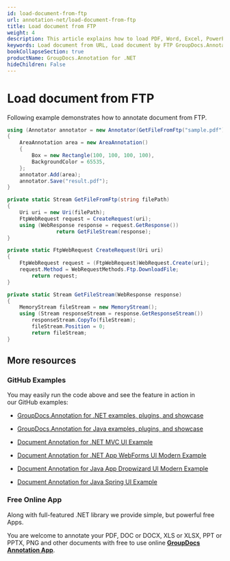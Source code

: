 ```yaml
---
id: load-document-from-ftp
url: annotation-net/load-document-from-ftp
title: Load document from FTP
weight: 4
description: This article explains how to load PDF, Word, Excel, PowerPoint documents from FTP when using GroupDocs.Annotation for .NET.
keywords: Load document from URL, Load document by FTP GroupDocs.Annotation
bookCollapseSection: true
productName: GroupDocs.Annotation for .NET
hideChildren: False
---
```


# Load document from FTP

Following example demonstrates how to annotate document from FTP.

```csharp
using (Annotator annotator = new Annotator(GetFileFromFtp("sample.pdf")))
{
	AreaAnnotation area = new AreaAnnotation()
	{
		Box = new Rectangle(100, 100, 100, 100),
		BackgroundColor = 65535,
	};
	annotator.Add(area);
	annotator.Save("result.pdf");
}

private static Stream GetFileFromFtp(string filePath)
{
	Uri uri = new Uri(filePath);
	FtpWebRequest request = CreateRequest(uri);
	using (WebResponse response = request.GetResponse())
                return GetFileStream(response);
}

private static FtpWebRequest CreateRequest(Uri uri)
{
	FtpWebRequest request = (FtpWebRequest)WebRequest.Create(uri);
	request.Method = WebRequestMethods.Ftp.DownloadFile;
		return request;
}

private static Stream GetFileStream(WebResponse response)
{
	MemoryStream fileStream = new MemoryStream();
	using (Stream responseStream = response.GetResponseStream())
		responseStream.CopyTo(fileStream);
		fileStream.Position = 0;
		return fileStream;
}
```

## More resources

### GitHub Examples

You may easily run the code above and see the feature in action in our GitHub examples:

*   [GroupDocs.Annotation for .NET examples, plugins, and showcase](https://github.com/groupdocs-annotation/GroupDocs.Annotation-for-.NET)
    
*   [GroupDocs.Annotation for Java examples, plugins, and showcase](https://github.com/groupdocs-annotation/GroupDocs.Annotation-for-Java)
    
*   [Document Annotation for .NET MVC UI Example](https://github.com/groupdocs-annotation/GroupDocs.Annotation-for-.NET-MVC) 
    
*   [Document Annotation for .NET App WebForms UI Modern Example](https://github.com/groupdocs-annotation/GroupDocs.Annotation-for-.NET-WebForms)
    
*   [Document Annotation for Java App Dropwizard UI Modern Example](https://github.com/groupdocs-annotation/GroupDocs.Annotation-for-Java-Dropwizard)
    
*   [Document Annotation for Java Spring UI Example](https://github.com/groupdocs-annotation/GroupDocs.Annotation-for-Java-Spring)
    

### Free Online App

Along with full-featured .NET library we provide simple, but powerful free Apps.

You are welcome to annotate your PDF, DOC or DOCX, XLS or XLSX, PPT or PPTX, PNG and other documents with free to use online **[GroupDocs Annotation App](https://products.groupdocs.app/annotation)**.
